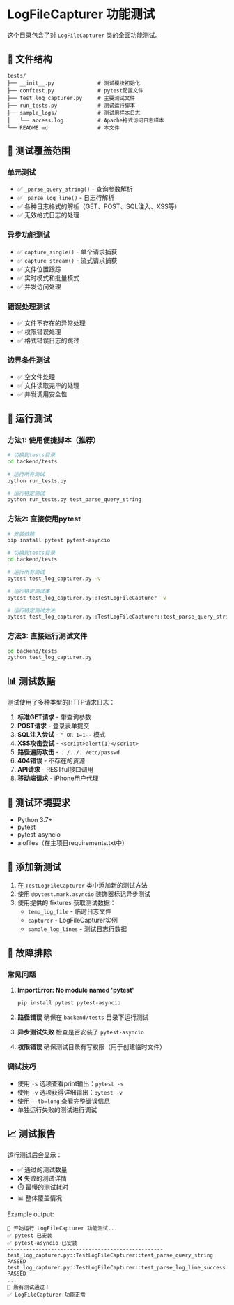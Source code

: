 # LogFileCapturer 功能测试

这个目录包含了对 `LogFileCapturer` 类的全面功能测试。

## 📁 文件结构

```
tests/
├── __init__.py              # 测试模块初始化
├── conftest.py              # pytest配置文件
├── test_log_capturer.py     # 主要测试文件
├── run_tests.py             # 测试运行脚本
├── sample_logs/             # 测试用样本日志
│   └── access.log           # Apache格式访问日志样本
└── README.md                # 本文件
```

## 🧪 测试覆盖范围

### 单元测试
- ✅ `_parse_query_string()` - 查询参数解析
- ✅ `_parse_log_line()` - 日志行解析
- ✅ 各种日志格式的解析（GET、POST、SQL注入、XSS等）
- ✅ 无效格式日志的处理

### 异步功能测试
- ✅ `capture_single()` - 单个请求捕获
- ✅ `capture_stream()` - 流式请求捕获
- ✅ 文件位置跟踪
- ✅ 实时模式和批量模式
- ✅ 并发访问处理

### 错误处理测试
- ✅ 文件不存在的异常处理
- ✅ 权限错误处理
- ✅ 格式错误日志的跳过

### 边界条件测试
- ✅ 空文件处理
- ✅ 文件读取完毕的处理
- ✅ 并发调用安全性

## 🚀 运行测试

### 方法1: 使用便捷脚本（推荐）

```bash
# 切换到tests目录
cd backend/tests

# 运行所有测试
python run_tests.py

# 运行特定测试
python run_tests.py test_parse_query_string
```

### 方法2: 直接使用pytest

```bash
# 安装依赖
pip install pytest pytest-asyncio

# 切换到tests目录
cd backend/tests

# 运行所有测试
pytest test_log_capturer.py -v

# 运行特定测试类
pytest test_log_capturer.py::TestLogFileCapturer -v

# 运行特定测试方法
pytest test_log_capturer.py::TestLogFileCapturer::test_parse_query_string -v
```

### 方法3: 直接运行测试文件

```bash
cd backend/tests
python test_log_capturer.py
```

## 📊 测试数据

测试使用了多种类型的HTTP请求日志：

1. **标准GET请求** - 带查询参数
2. **POST请求** - 登录表单提交
3. **SQL注入尝试** - `' OR 1=1--` 模式
4. **XSS攻击尝试** - `<script>alert(1)</script>` 
5. **路径遍历攻击** - `../../../etc/passwd`
6. **404错误** - 不存在的资源
7. **API请求** - RESTful接口调用
8. **移动端请求** - iPhone用户代理

## 🔧 测试环境要求

- Python 3.7+
- pytest
- pytest-asyncio
- aiofiles（在主项目requirements.txt中）

## 📝 添加新测试

1. 在 `TestLogFileCapturer` 类中添加新的测试方法
2. 使用 `@pytest.mark.asyncio` 装饰器标记异步测试
3. 使用提供的 fixtures 获取测试数据：
   - `temp_log_file` - 临时日志文件
   - `capturer` - LogFileCapturer实例
   - `sample_log_lines` - 测试日志行数据

## 🐛 故障排除

### 常见问题

1. **ImportError: No module named 'pytest'**
   ```bash
   pip install pytest pytest-asyncio
   ```

2. **路径错误**
   确保在 `backend/tests` 目录下运行测试

3. **异步测试失败**
   检查是否安装了 `pytest-asyncio`

4. **权限错误**
   确保测试目录有写权限（用于创建临时文件）

### 调试技巧

- 使用 `-s` 选项查看print输出：`pytest -s`
- 使用 `-v` 选项获得详细输出：`pytest -v`
- 使用 `--tb=long` 查看完整错误信息
- 单独运行失败的测试进行调试

## 📈 测试报告

运行测试后会显示：
- ✅ 通过的测试数量
- ❌ 失败的测试详情
- ⏱️ 最慢的测试耗时
- 📊 整体覆盖情况

Example output:
```
🚀 开始运行 LogFileCapturer 功能测试...
✅ pytest 已安装
✅ pytest-asyncio 已安装
--------------------------------------------------
test_log_capturer.py::TestLogFileCapturer::test_parse_query_string PASSED
test_log_capturer.py::TestLogFileCapturer::test_parse_log_line_success PASSED
...
🎉 所有测试通过！
✅ LogFileCapturer 功能正常
``` 